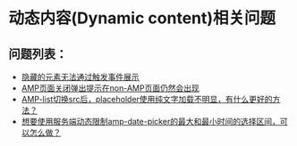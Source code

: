 # 动态内容\(Dynamic content\)相关问题

## 问题列表：

* [隐藏的元素无法通过触发事件展示](amp-show-or-hide-element-with-amp-bind-and-amp-actions.md)
* [AMP页面关闭弹出提示在non-AMP页面仍然会出现](amp-sync-amp-consent-status.md)
* [AMP-list切换src后，placeholder使用纯文字加载不明显，有什么更好的方法？](amp-list-loading-placeholder.md)
* [想要使用服务端动态限制amp-date-picker的最大和最小时间的选择区间，可以怎么做？](amp-amp-list-and-amp-date-picker-max-min-date.md)


